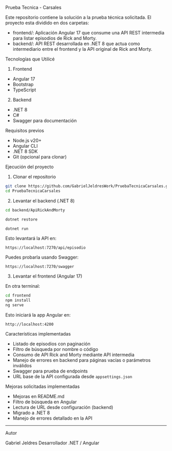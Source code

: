 Prueba Tecnica - Carsales

Este repositorio contiene la solución a la prueba técnica solicitada. El proyecto esta dividido en dos carpetas:

- frontend/: Aplicación Angular 17 que consume una API REST intermedia para listar episodios de Rick and Morty.
- backend/: API REST desarrollada en .NET 8 que actua como intermediario entre el frontend y la API original de Rick and Morty.


Tecnologías que Utilicé

1) Frontend

- Angular 17
- Bootstrap 
- TypeScript

2) Backend

- .NET 8
- C#
- Swagger para documentación


Requisitos previos

- Node.js v20+
- Angular CLI
- .NET 8 SDK
- Git (opcional para clonar)



Ejecución del proyecto

 1. Clonar el repositorio

```bash
git clone https://github.com/GabrielJeldresWork/PruebaTecnicaCarsales.git
cd PruebaTecnicaCarsales
```

 2. Levantar el backend (.NET 8)

```bash
cd backend/ApiRickAndMorty

dotnet restore

dotnet run
```

Esto levantará la API en:
```
https://localhost:7270/api/episodio
```
Puedes probarla usando Swagger:
```
https://localhost:7270/swagger
```

3. Levantar el frontend (Angular 17)

En otra terminal:
```bash
cd frontend
npm install
ng serve
```

Esto iniciará la app Angular en:
```
http://localhost:4200
```

Características implementadas

- Listado de episodios con paginación
- Filtro de búsqueda por nombre o código
- Consumo de API Rick and Morty mediante API intermedia
- Manejo de errores en backend para páginas vacías o parámetros inválidos
- Swagger para prueba de endpoints
- URL base de la API configurada desde `appsettings.json`


Mejoras solicitadas implementadas

-  Mejoras en README.md
-  Filtro de búsqueda en Angular
-  Lectura de URL desde configuración (backend)
-  Migrado a .NET 8
-  Manejo de errores detallado en la API

---

Autor

Gabriel Jeldres
Desarrollador .NET / Angular
